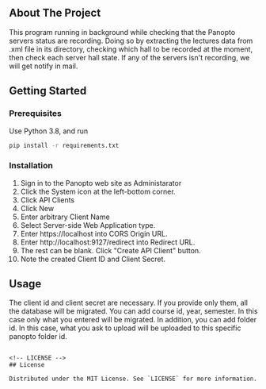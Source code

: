 <!-- ABOUT THE PROJECT -->
## About The Project
This program running in background while checking that the Panopto servers status are recording.
Doing so by extracting the lectures data from .xml file in its directory,
checking which hall to be recorded at the moment,
then check each server hall state.
If any of the servers isn't recording, we will get notify in mail.

<!-- GETTING STARTED -->
## Getting Started


### Prerequisites

Use Python 3.8, and run
```sh
pip install -r requirements.txt

```

### Installation

1. Sign in to the Panopto web site as Administarator
2. Click the System icon at the left-bottom corner.
3. Click API Clients
4. Click New
5. Enter arbitrary Client Name
6. Select Server-side Web Application type.
7. Enter https://localhost into CORS Origin URL.
8. Enter http://localhost:9127/redirect into Redirect URL.
9. The rest can be blank. Click "Create API Client" button.
10. Note the created Client ID and Client Secret.



<!-- USAGE EXAMPLES -->
## Usage
The client id and client secret are necessary. If you provide only them, all the database will be migrated.
You can add course id, year, semester. In this case only what you entered will be migrated.
In addition, you can add folder id. In this case, what you ask to upload will be uploaded to this specific panopto folder id.

```

<!-- LICENSE -->
## License

Distributed under the MIT License. See `LICENSE` for more information.


